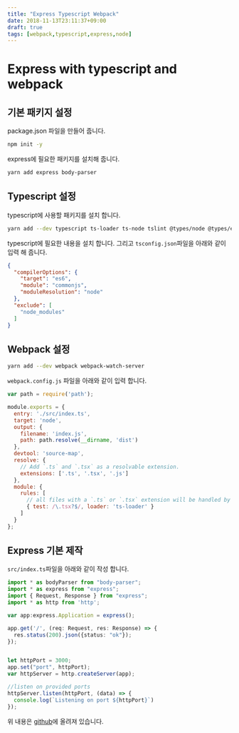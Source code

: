 ```yaml
---
title: "Express Typescript Webpack"
date: 2018-11-13T23:11:37+09:00
draft: true
tags: [webpack,typescript,express,node]
---
```


# Express with typescript and webpack

## 기본 패키지 설정
package.json 파일을 만들어 줍니다.
```bash
npm init -y
```

express에 필요한 패키지를 설치해 줍니다.
```bash
yarn add express body-parser
```

## Typescript 설정

typescript에 사용할 패키지를 설치 합니다.
```bash
yarn add --dev typescript ts-loader ts-node tslint @types/node @types/express
```

typescript에 필요한 내용을 설치 합니다. 그리고 `tsconfig.json`파일을 아래와 같이 입력 해 줍니다.

```json
{
  "compilerOptions": {
    "target": "es6",
    "module": "commonjs",
    "moduleResolution": "node"
  },
  "exclude": [
    "node_modules"
  ]
}
```



## Webpack 설정

```bash
yarn add --dev webpack webpack-watch-server
```
`webpack.config.js`  파일을 아래와 같이 입력 합니다.

```javascript
var path = require('path');

module.exports = {
  entry: './src/index.ts',
  target: 'node',
  output: {
    filename: 'index.js',
    path: path.resolve(__dirname, 'dist')
  },
  devtool: 'source-map',
  resolve: {
    // Add `.ts` and `.tsx` as a resolvable extension.
    extensions: ['.ts', '.tsx', '.js']
  },
  module: {
    rules: [
      // all files with a `.ts` or `.tsx` extension will be handled by `ts-loader`
      { test: /\.tsx?$/, loader: 'ts-loader' }
    ]
  }
};
```

## Express 기본 제작

`src/index.ts`파일을 아래와 같이 작성 합니다.

```typescript
import * as bodyParser from "body-parser";
import * as express from "express";
import { Request, Response } from "express";
import * as http from 'http';

var app:express.Application = express();

app.get('/', (req: Request, res: Response) => {
  res.status(200).json({status: "ok"});
});


let httpPort = 3000;
app.set("port", httpPort);
var httpServer = http.createServer(app);

//listen on provided ports
httpServer.listen(httpPort, (data) => {
  console.log(`Listening on port ${httpPort}`)
});
```



위 내용은 [github](https://github.com/gyuha/express-typescript-webpack)에 올려져 있습니다.

